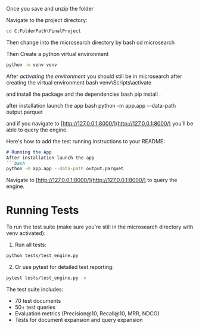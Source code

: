 Once you save and unzip the folder

Navigate to the project directory:
```bash
cd C:FolderPath\FinalProject   
```

Then change into the microsearch directory by
bash 
cd microsearch

Then Create a python virtual environment

```bash
python -m venv venv
```
After *activating the environment* you should still be in microsearch after creating the virtual environment
bash
venv\Scripts\activate

and install the package and the dependencies
bash
pip install .

after installation launch the app
bash
python -m app.app --data-path output.parquet

and if you navigate to [http://127.0.0.1:8000/](http://127.0.0.1:8000/) you'll be able to query the engine.


Here's how to add the test running instructions to your README:

```markdown
# Running the App
After installation launch the app
```bash
python -m app.app --data-path output.parquet
```
Navigate to [http://127.0.0.1:8000/](http://127.0.0.1:8000/) to query the engine.

# Running Tests
To run the test suite (make sure you're still in the microsearch directory with venv activated):

1. Run all tests:
```bash
python tests/test_engine.py
```

2. Or use pytest for detailed test reporting:
```bash
pytest tests/test_engine.py -v
```
The test suite includes:
- 70 test documents
- 50+ test queries
- Evaluation metrics (Precision@10, Recall@10, MRR, NDCG)
- Tests for document expansion and query expansion
```
